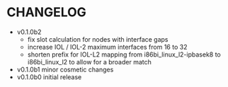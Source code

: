 # CHANGELOG

- v0.1.0b2
    - fix slot calculation for nodes with interface gaps
    - increase IOL / IOL-2 maximum interfaces from 16 to 32
    - shorten prefix for IOL-L2 mapping from i86bi_linux_l2-ipbasek8 to
      i86bi_linux_l2 to allow for a broader match
- v0.1.0b1 minor cosmetic changes
- v0.1.0b0 initial release

